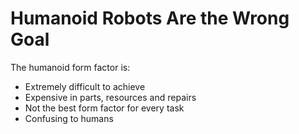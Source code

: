 # Humanoid Robots Are the Wrong Goal

The humanoid form factor is: 

- Extremely difficult to achieve
- Expensive in parts, resources and repairs 
- Not the best form factor for every task 
- Confusing to humans


